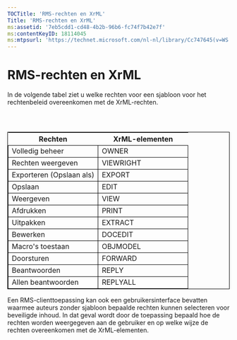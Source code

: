 ```yaml
---
TOCTitle: 'RMS-rechten en XrML'
Title: 'RMS-rechten en XrML'
ms:assetid: '7eb5cdd1-cd48-4b2b-96b6-fc74f7b42e7f'
ms:contentKeyID: 18114045
ms:mtpsurl: 'https://technet.microsoft.com/nl-nl/library/Cc747645(v=WS.10)'
---
```


RMS-rechten en XrML
===================

In de volgende tabel ziet u welke rechten voor een sjabloon voor het rechtenbeleid overeenkomen met de XrML-rechten.

###  

 
<table style="border:1px solid black;">
<colgroup>
<col width="50%" />
<col width="50%" />
</colgroup>
<thead>
<tr class="header">
<th>Rechten</th>
<th>XrML-elementen</th>
</tr>
</thead>
<tbody>
<tr class="odd">
<td style="border:1px solid black;">Volledig beheer</td>
<td style="border:1px solid black;">OWNER</td>
</tr>
<tr class="even">
<td style="border:1px solid black;">Rechten weergeven</td>
<td style="border:1px solid black;">VIEWRIGHT</td>
</tr>
<tr class="odd">
<td style="border:1px solid black;">Exporteren (Opslaan als)</td>
<td style="border:1px solid black;">EXPORT</td>
</tr>
<tr class="even">
<td style="border:1px solid black;">Opslaan</td>
<td style="border:1px solid black;">EDIT</td>
</tr>
<tr class="odd">
<td style="border:1px solid black;">Weergeven</td>
<td style="border:1px solid black;">VIEW</td>
</tr>
<tr class="even">
<td style="border:1px solid black;">Afdrukken</td>
<td style="border:1px solid black;">PRINT</td>
</tr>
<tr class="odd">
<td style="border:1px solid black;">Uitpakken</td>
<td style="border:1px solid black;">EXTRACT</td>
</tr>
<tr class="even">
<td style="border:1px solid black;">Bewerken</td>
<td style="border:1px solid black;">DOCEDIT</td>
</tr>
<tr class="odd">
<td style="border:1px solid black;">Macro's toestaan</td>
<td style="border:1px solid black;">OBJMODEL</td>
</tr>
<tr class="even">
<td style="border:1px solid black;">Doorsturen</td>
<td style="border:1px solid black;">FORWARD</td>
</tr>
<tr class="odd">
<td style="border:1px solid black;">Beantwoorden</td>
<td style="border:1px solid black;">REPLY</td>
</tr>
<tr class="even">
<td style="border:1px solid black;">Allen beantwoorden</td>
<td style="border:1px solid black;">REPLYALL</td>
</tr>
</tbody>
</table>
  
Een RMS-clienttoepassing kan ook een gebruikersinterface bevatten waarmee auteurs zonder sjabloon bepaalde rechten kunnen selecteren voor beveiligde inhoud. In dat geval wordt door de toepassing bepaald hoe de rechten worden weergegeven aan de gebruiker en op welke wijze de rechten overeenkomen met de XrML-elementen.
